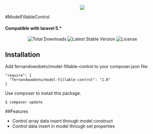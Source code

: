 <p align="center">
<img src="https://laravel.com/assets/img/components/logo-laravel.svg">
</p>

#ModelFillableControl
#### Compatible with laravel 5.*

<p align="center">
<img src="https://poser.pugx.org/fernandowobeto/model-fillable-control/d/total.svg" alt="Total Downloads">
<img src="https://poser.pugx.org/fernandowobeto/model-fillable-control/v/stable.svg" alt="Latest Stable Version">
<img src="https://poser.pugx.org/fernandowobeto/model-fillable-control/license.svg" alt="License">
</p>

## Installation

Add fernandowobeto/model-fillable-control to your composer.json file:

```
"require": {
  "fernandowobeto/model-fillable-control": "1.0"
}
```

Use composer to install this package.

```
$ composer update
```

##Features
* Control array data insert through model construct
* Control data insert in model through set properties
